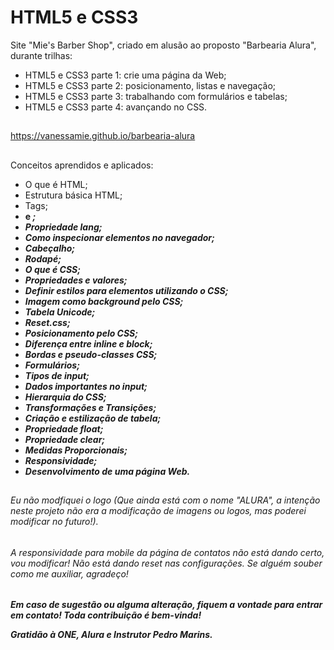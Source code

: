 # HTML5 e CSS3

Site "Mie's Barber Shop", criado em alusão ao proposto "Barbearia Alura", durante trilhas:

- HTML5 e CSS3 parte 1: crie uma página da Web;
- HTML5 e CSS3 parte 2: posicionamento, listas e navegação;
- HTML5 e CSS3 parte 3: trabalhando com formulários e tabelas;
- HTML5 e CSS3 parte 4: avançando no CSS.

##

https://vanessamie.github.io/barbearia-alura

##

Conceitos aprendidos e aplicados:

- O que é HTML;
- Estrutura básica HTML;
- Tags;
- <strong> e <em>;
- Propriedade lang;
- Como inspecionar elementos no navegador;
- Cabeçalho;
- Rodapé;
- O que é CSS;
- Propriedades e valores;
- Definir estilos para elementos utilizando o CSS;
- Imagem como background pelo CSS;
- Tabela Unicode;
- Reset.css;
- Posicionamento pelo CSS;
- Diferença entre inline e block;
- Bordas e pseudo-classes CSS;
- Formulários;
- Tipos de input;
- Dados importantes no input;
- Hierarquia do CSS;
- Transformações e Transições;
- Criação e estilização de tabela;
- Propriedade float;
- Propriedade clear;
- Medidas Proporcionais;
- Responsividade;
- Desenvolvimento de uma página Web.


##

###### Eu não modfiquei o logo (Que ainda está com o nome "ALURA", a intenção neste projeto não era a modificação de imagens ou logos, mas poderei modificar no futuro!).

###### A responsividade para mobile da página de contatos não está dando certo, vou modificar! Não está dando reset nas configurações. Se alguém souber como me auxiliar, agradeço!

##

Em caso de sugestão ou alguma alteração, fiquem a vontade para entrar em contato! Toda contribuição é bem-vinda!

Gratidão à ONE, Alura e Instrutor Pedro Marins.

